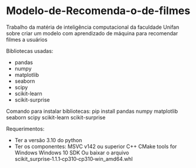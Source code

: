 # Modelo-de-Recomenda-o-de-filmes
Trabalho da matéria de inteligência computacional da faculdade Unifan sobre criar um modelo com aprendizado de máquina para recomendar filmes a usuários

Bibliotecas usadas:
- pandas
- numpy
- matplotlib
- seaborn
- scipy
- scikit-learn
- scikit-surprise

Comando para instalar bibliotecas: pip install pandas numpy matplotlib seaborn scipy scikit-learn scikit-surprise

Requerimentos:
- Ter a versão 3.10 do python
- Ter os componentes:
  MSVC v142 ou superior
  C++ CMake tools for Windows
  Windows 10 SDK
    Ou
  baixar o arquivo scikit_surprise‑1.1.1‑cp310‑cp310‑win_amd64.whl
